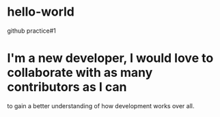# hello-world
github practice#1
# I'm a new developer, I would love to collaborate with as many contributors as I can 
to  gain a better understanding of how development works over all. 
